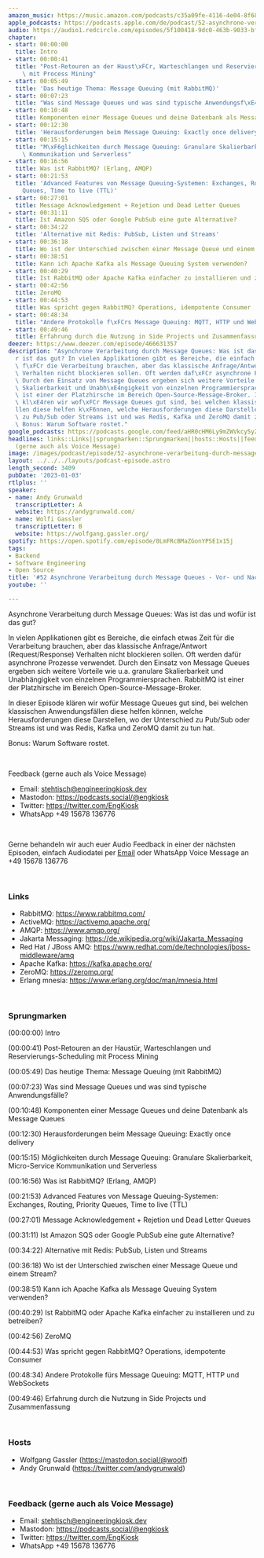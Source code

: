 ```yaml
---
amazon_music: https://music.amazon.com/podcasts/c35a09fe-4116-4e04-8f68-77d61b112e46/episodes/1f4e3a28-fb66-48c5-a59b-55aa5b4528fa/engineering-kiosk-52-asynchrone-verarbeitung-durch-message-queues---vor--und-nachteile
apple_podcasts: https://podcasts.apple.com/de/podcast/52-asynchrone-verarbeitung-durch-message-queues-vor/id1603082924?i=1000591978596
audio: https://audio1.redcircle.com/episodes/5f100418-9dc0-463b-9033-bf99e1b6da3c/stream.mp3
chapter:
- start: 00:00:00
  title: Intro
- start: 00:00:41
  title: "Post-Retouren an der Haust\xFCr, Warteschlangen und Reservierungs-Scheduling\
    \ mit Process Mining"
- start: 00:05:49
  title: 'Das heutige Thema: Message Queuing (mit RabbitMQ)'
- start: 00:07:23
  title: "Was sind Message Queues und was sind typische Anwendungsf\xE4lle?"
- start: 00:10:48
  title: Komponenten einer Message Queues und deine Datenbank als Message Queues
- start: 00:12:30
  title: 'Herausforderungen beim Message Queuing: Exactly once delivery'
- start: 00:15:15
  title: "M\xF6glichkeiten durch Message Queuing: Granulare Skalierbarkeit, Micro-Service\
    \ Kommunikation und Serverless"
- start: 00:16:56
  title: Was ist RabbitMQ? (Erlang, AMQP)
- start: 00:21:53
  title: 'Advanced Features von Message Queuing-Systemen: Exchanges, Routing, Priority
    Queues, Time to live (TTL)'
- start: 00:27:01
  title: Message Acknowledgement + Rejetion und Dead Letter Queues
- start: 00:31:11
  title: Ist Amazon SQS oder Google PubSub eine gute Alternative?
- start: 00:34:22
  title: 'Alternative mit Redis: PubSub, Listen und Streams'
- start: 00:36:18
  title: Wo ist der Unterschied zwischen einer Message Queue und einem Stream?
- start: 00:38:51
  title: Kann ich Apache Kafka als Message Queuing System verwenden?
- start: 00:40:29
  title: Ist RabbitMQ oder Apache Kafka einfacher zu installieren und zu betreiben?
- start: 00:42:56
  title: ZeroMQ
- start: 00:44:53
  title: Was spricht gegen RabbitMQ? Operations, idempotente Consumer
- start: 00:48:34
  title: "Andere Protokolle f\xFCrs Message Queuing: MQTT, HTTP und WebSockets"
- start: 00:49:46
  title: Erfahrung durch die Nutzung in Side Projects und Zusammenfassung
deezer: https://www.deezer.com/episode/466631357
description: "Asynchrone Verarbeitung durch Message Queues: Was ist das und wof\xFC\
  r ist das gut? In vielen Applikationen gibt es Bereiche, die einfach etwas Zeit\
  \ f\xFCr die Verarbeitung brauchen, aber das klassische Anfrage/Antwort (Request/Response)\
  \ Verhalten nicht blockieren sollen. Oft werden daf\xFCr asynchrone Prozesse verwendet.\
  \ Durch den Einsatz von Message Queues ergeben sich weitere Vorteile wie u.a. granulare\
  \ Skalierbarkeit und Unabh\xE4ngigkeit von einzelnen Programmiersprachen. RabbitMQ\
  \ ist einer der Platzhirsche im Bereich Open-Source-Message-Broker. In dieser Episode\
  \ kl\xE4ren wir wof\xFCr Message Queues gut sind, bei welchen klassischen Anwendungsf\xE4\
  llen diese helfen k\xF6nnen, welche Herausforderungen diese Darstellen, wo der Unterschied\
  \ zu Pub/Sub oder Streams ist und was Redis, Kafka und ZeroMQ damit zu tun hat.\
  \ Bonus: Warum Software rostet."
google_podcasts: https://podcasts.google.com/feed/aHR0cHM6Ly9mZWVkcy5yZWRjaXJjbGUuY29tLzBlY2ZkZmQ3LWZkYTEtNGMzZC05NTE1LTQ3NjcyN2Y5ZGY1ZQ/episode/YmQyZmVmZmUtMTdlNC00YzNhLTg1ZmItYjJhN2I5ZDlmNmU0?sa=X&ved=0CAUQkfYCahcKEwj49_v986r8AhUAAAAAHQAAAAAQAQ
headlines: links::Links||sprungmarken::Sprungmarken||hosts::Hosts||feedback-gerne-auch-als-voice-message::Feedback
  (gerne auch als Voice Message)
image: /images/podcast/episode/52-asynchrone-verarbeitung-durch-message-queues-vor-und-nachteile.jpg
layout: ../../../layouts/podcast-episode.astro
length_second: 3409
pubDate: '2023-01-03'
rtlplus: ''
speaker:
- name: Andy Grunwald
  transcriptLetter: A
  website: https://andygrunwald.com/
- name: Wolfi Gassler
  transcriptLetter: B
  website: https://wolfgang.gassler.org/
spotify: https://open.spotify.com/episode/0LmFRcBMaZGonYPSE1x15j
tags:
- Backend
- Software Engineering
- Open Source
title: '#52 Asynchrone Verarbeitung durch Message Queues - Vor- und Nachteile'
youtube: ''

---
```

<p>Asynchrone Verarbeitung durch Message Queues: Was ist das und wofür ist das gut?</p><p>In vielen Applikationen gibt es Bereiche, die einfach etwas Zeit für die Verarbeitung brauchen, aber das klassische Anfrage/Antwort (Request/Response) Verhalten nicht blockieren sollen. Oft werden dafür asynchrone Prozesse verwendet. Durch den Einsatz von Message Queues ergeben sich weitere Vorteile wie u.a. granulare Skalierbarkeit und Unabhängigkeit von einzelnen Programmiersprachen. RabbitMQ ist einer der Platzhirsche im Bereich Open-Source-Message-Broker.</p><p>In dieser Episode klären wir wofür Message Queues gut sind, bei welchen klassischen Anwendungsfällen diese helfen können, welche Herausforderungen diese Darstellen, wo der Unterschied zu Pub/Sub oder Streams ist und was Redis, Kafka und ZeroMQ damit zu tun hat.</p><p>Bonus: Warum Software rostet.</p><p><br></p><p>Feedback (gerne auch als Voice Message)</p><ul><li>Email: <a href="mailto:stehtisch@engineeringkiosk.dev" rel="nofollow">stehtisch@engineeringkiosk.dev</a></li><li>Mastodon: <a href="https://podcasts.social/@engkiosk" rel="nofollow">https://podcasts.social/@engkiosk</a></li><li>Twitter: <a href="https://twitter.com/EngKiosk" rel="nofollow">https://twitter.com/EngKiosk</a></li><li>WhatsApp +49 15678 136776</li></ul><p><br></p><p>Gerne behandeln wir auch euer Audio Feedback in einer der nächsten Episoden, einfach Audiodatei per <a href="https://engineeringkiosk.dev/kontakt/">Email</a> oder WhatsApp Voice Message an +49 15678 136776</p><p><br></p><h3 id="links">Links</h3><ul><li>RabbitMQ: <a href="https://www.rabbitmq.com/" rel="nofollow">https://www.rabbitmq.com/</a></li><li>ActiveMQ: <a href="https://activemq.apache.org/" rel="nofollow">https://activemq.apache.org/</a></li><li>AMQP: <a href="https://www.amqp.org/" rel="nofollow">https://www.amqp.org/</a></li><li>Jakarta Messaging: <a href="https://de.wikipedia.org/wiki/Jakarta_Messaging" rel="nofollow">https://de.wikipedia.org/wiki/Jakarta_Messaging</a></li><li>Red Hat / JBoss AMQ: <a href="https://www.redhat.com/de/technologies/jboss-middleware/amq" rel="nofollow">https://www.redhat.com/de/technologies/jboss-middleware/amq</a></li><li>Apache Kafka: <a href="https://kafka.apache.org/" rel="nofollow">https://kafka.apache.org/</a></li><li>ZeroMQ: <a href="https://zeromq.org/" rel="nofollow">https://zeromq.org/</a></li><li>Erlang mnesia: <a href="https://www.erlang.org/doc/man/mnesia.html" rel="nofollow">https://www.erlang.org/doc/man/mnesia.html</a></li></ul><p><br></p><h3 id="sprungmarken">Sprungmarken</h3><p><span>(00:00:00) Intro</span></p><p><span>(00:00:41) Post-Retouren an der Haustür, Warteschlangen und Reservierungs-Scheduling mit Process Mining</span></p><p><span>(00:05:49) Das heutige Thema: Message Queuing (mit RabbitMQ)</span></p><p><span>(00:07:23) Was sind Message Queues und was sind typische Anwendungsfälle?</span></p><p><span>(00:10:48) Komponenten einer Message Queues und deine Datenbank als Message Queues</span></p><p><span>(00:12:30) Herausforderungen beim Message Queuing: Exactly once delivery</span></p><p><span>(00:15:15) Möglichkeiten durch Message Queuing: Granulare Skalierbarkeit, Micro-Service Kommunikation und Serverless</span></p><p><span>(00:16:56) Was ist RabbitMQ? (Erlang, AMQP)</span></p><p><span>(00:21:53) Advanced Features von Message Queuing-Systemen: Exchanges, Routing, Priority Queues, Time to live (TTL)</span></p><p><span>(00:27:01) Message Acknowledgement + Rejetion und Dead Letter Queues</span></p><p><span>(00:31:11) Ist Amazon SQS oder Google PubSub eine gute Alternative?</span></p><p><span>(00:34:22) Alternative mit Redis: PubSub, Listen und Streams</span></p><p><span>(00:36:18) Wo ist der Unterschied zwischen einer Message Queue und einem Stream?</span></p><p><span>(00:38:51) Kann ich Apache Kafka als Message Queuing System verwenden?</span></p><p><span>(00:40:29) Ist RabbitMQ oder Apache Kafka einfacher zu installieren und zu betreiben?</span></p><p><span>(00:42:56) ZeroMQ</span></p><p><span>(00:44:53) Was spricht gegen RabbitMQ? Operations, idempotente Consumer</span></p><p><span>(00:48:34) Andere Protokolle fürs Message Queuing: MQTT, HTTP und WebSockets</span></p><p><span>(00:49:46) Erfahrung durch die Nutzung in Side Projects und Zusammenfassung</span></p><p><br></p><h3 id="hosts">Hosts</h3><ul><li>Wolfgang Gassler (<a href="https://mastodon.social/@woolf" rel="nofollow">https://mastodon.social/@woolf</a>)</li><li>Andy Grunwald (<a href="https://twitter.com/andygrunwald" rel="nofollow">https://twitter.com/andygrunwald</a>)</li></ul><p><br></p><h3 id="feedback-gerne-auch-als-voice-message">Feedback (gerne auch als Voice Message)</h3><ul><li>Email: <a href="mailto:stehtisch@engineeringkiosk.dev" rel="nofollow">stehtisch@engineeringkiosk.dev</a></li><li>Mastodon: <a href="https://podcasts.social/@engkiosk" rel="nofollow">https://podcasts.social/@engkiosk</a></li><li>Twitter: <a href="https://twitter.com/EngKiosk" rel="nofollow">https://twitter.com/EngKiosk</a></li><li>WhatsApp +49 15678 136776</li></ul>